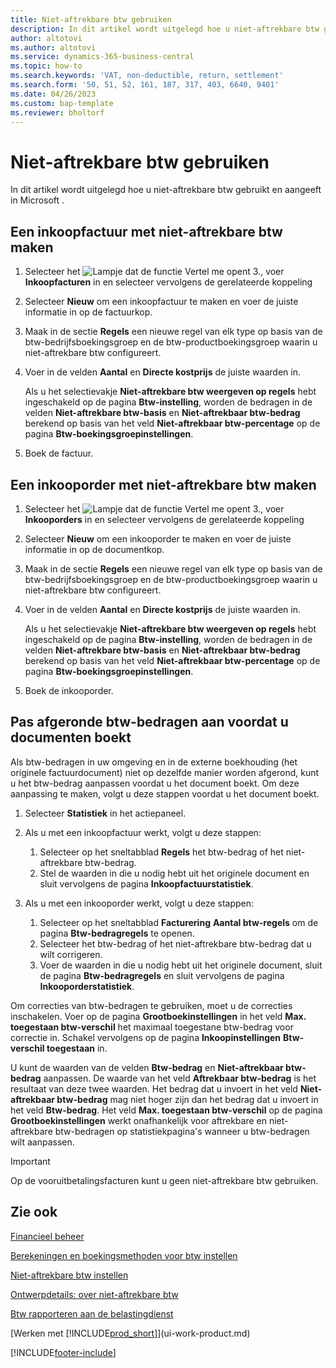 ```yaml
---
title: Niet-aftrekbare btw gebruiken
description: In dit artikel wordt uitgelegd hoe u niet-aftrekbare btw gebruikt en aangeeft in Microsoft .
author: altotovi
ms.author: altotovi
ms.service: dynamics-365-business-central
ms.topic: how-to
ms.search.keywords: 'VAT, non-deductible, return, settlement'
ms.search.form: '50, 51, 52, 161, 187, 317, 403, 6640, 9401'
ms.date: 04/26/2023
ms.custom: bap-template
ms.reviewer: bholtorf
---
```


# <a name="use-non-deductible-vat"></a>Niet-aftrekbare btw gebruiken

In dit artikel wordt uitgelegd hoe u niet-aftrekbare btw gebruikt en aangeeft in Microsoft .

## <a name="create-a-purchase-invoice-with-non-deductible-vat"></a>Een inkoopfactuur met niet-aftrekbare btw maken

1. Selecteer het ![Lampje dat de functie Vertel me opent 3.](media/ui-search/search_small.png "Vertel me wat u wilt doen"), voer **Inkoopfacturen** in en selecteer vervolgens de gerelateerde koppeling
2. Selecteer **Nieuw** om een inkoopfactuur te maken en voer de juiste informatie in op de factuurkop.
3. Maak in de sectie **Regels** een nieuwe regel van elk type op basis van de btw-bedrijfsboekingsgroep en de btw-productboekingsgroep waarin u niet-aftrekbare btw configureert.
4. Voer in de velden **Aantal** en **Directe kostprijs** de juiste waarden in.

    Als u het selectievakje **Niet-aftrekbare btw weergeven op regels** hebt ingeschakeld op de pagina **Btw-instelling**, worden de bedragen in de velden **Niet-aftrekbare btw-basis** en **Niet-aftrekbaar btw-bedrag** berekend op basis van het veld **Niet-aftrekbaar btw-percentage** op de pagina **Btw-boekingsgroepinstellingen**.

5. Boek de factuur.

## <a name="create-a-purchase-order-with-non-deductible-vat"></a>Een inkooporder met niet-aftrekbare btw maken

1. Selecteer het ![Lampje dat de functie Vertel me opent 3.](media/ui-search/search_small.png "Vertel me wat u wilt doen"), voer **Inkooporders** in en selecteer vervolgens de gerelateerde koppeling
2. Selecteer **Nieuw** om een inkooporder te maken en voer de juiste informatie in op de documentkop.
3. Maak in de sectie **Regels** een nieuwe regel van elk type op basis van de btw-bedrijfsboekingsgroep en de btw-productboekingsgroep waarin u niet-aftrekbare btw configureert.
4. Voer in de velden **Aantal** en **Directe kostprijs** de juiste waarden in.

    Als u het selectievakje **Niet-aftrekbare btw weergeven op regels** hebt ingeschakeld op de pagina **Btw-instelling**, worden de bedragen in de velden **Niet-aftrekbare btw-basis** en **Niet-aftrekbaar btw-bedrag** berekend op basis van het veld **Niet-aftrekbaar btw-percentage** op de pagina **Btw-boekingsgroepinstellingen**.

5. Boek de inkooporder.

## <a name="adjust-rounded-vat-amounts-before-document-posting"></a>Pas afgeronde btw-bedragen aan voordat u documenten boekt

Als btw-bedragen in uw omgeving en in de externe boekhouding (het originele factuurdocument) niet op dezelfde manier worden afgerond, kunt u het btw-bedrag aanpassen voordat u het document boekt. Om deze aanpassing te maken, volgt u deze stappen voordat u het document boekt.

1. Selecteer **Statistiek** in het actiepaneel.
2. Als u met een inkoopfactuur werkt, volgt u deze stappen:

    1. Selecteer op het sneltabblad **Regels** het btw-bedrag of het niet-aftrekbare btw-bedrag.
    2. Stel de waarden in die u nodig hebt uit het originele document en sluit vervolgens de pagina **Inkoopfactuurstatistiek**.

3.  Als u met een inkooporder werkt, volgt u deze stappen:

    1. Selecteer op het sneltabblad **Facturering** **Aantal btw-regels** om de pagina **Btw-bedragregels** te openen.
    2. Selecteer het btw-bedrag of het niet-aftrekbare btw-bedrag dat u wilt corrigeren.
    3. Voer de waarden in die u nodig hebt uit het originele document, sluit de pagina **Btw-bedragregels** en sluit vervolgens de pagina **Inkooporderstatistiek**.

Om correcties van btw-bedragen te gebruiken, moet u de correcties inschakelen. Voer op de pagina **Grootboekinstellingen** in het veld **Max. toegestaan btw-verschil** het maximaal toegestane btw-bedrag voor correctie in. Schakel vervolgens op de pagina **Inkoopinstellingen** **Btw-verschil toegestaan** in.

U kunt de waarden van de velden **Btw-bedrag** en **Niet-aftrekbaar btw-bedrag** aanpassen. De waarde van het veld **Aftrekbaar btw-bedrag** is het resultaat van deze twee waarden. Het bedrag dat u invoert in het veld **Niet-aftrekbaar btw-bedrag** mag niet hoger zijn dan het bedrag dat u invoert in het veld **Btw-bedrag**. Het veld **Max. toegestaan btw-verschil** op de pagina **Grootboekinstellingen** werkt onafhankelijk voor aftrekbare en niet-aftrekbare btw-bedragen op statistiekpagina's wanneer u btw-bedragen wilt aanpassen.

> [!IMPORTANT]
> Op de vooruitbetalingsfacturen kunt u geen niet-aftrekbare btw gebruiken.

## <a name="see-also"></a>Zie ook

[Financieel beheer](finance.md)

[Berekeningen en boekingsmethoden voor btw instellen](finance-setup-vat.md)  

[Niet-aftrekbare btw instellen](finance-setup-nondeductible-vat.md)

[Ontwerpdetails: over niet-aftrekbare btw](design-details-nondeductible-vat.md)

[Btw rapporteren aan de belastingdienst](finance-how-report-vat.md)

[Werken met [!INCLUDE[prod_short](includes/prod_short.md)]](ui-work-product.md)

[!INCLUDE[footer-include](includes/footer-banner.md)]
